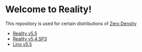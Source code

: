 # Welcome to Reality!

This repository is used for certain distributions of [Zero Density](https://www.zerodensity.io/)

* [Reality v5.5](https://github.com/zerodensity-dist/Releases/releases/tag/reality-v5.5)
* [Reality v5.4.SP3](https://github.com/zerodensity-dist/Releases/releases/tag/reality-v5.4.sp3)
* [Lino v5.5](https://github.com/zerodensity-dist/Releases/releases/tag/lino-v5.5)
